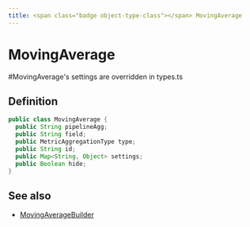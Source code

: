 ```yaml
---
title: <span class="badge object-type-class"></span> MovingAverage
---
```

# <span class="badge object-type-class"></span> MovingAverage

#MovingAverage's settings are overridden in types.ts

## Definition

```java
public class MovingAverage {
  public String pipelineAgg;
  public String field;
  public MetricAggregationType type;
  public String id;
  public Map<String, Object> settings;
  public Boolean hide;
}
```
## See also

 * <span class="badge builder"></span> [MovingAverageBuilder](./builder-MovingAverageBuilder.md)
